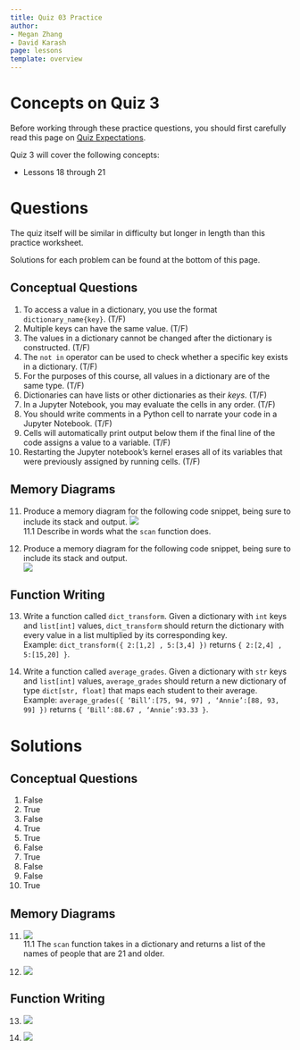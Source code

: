 ```yaml
---
title: Quiz 03 Practice
author:
- Megan Zhang
- David Karash
page: lessons
template: overview
---
```


# Concepts on Quiz 3

Before working through these practice questions, you should first carefully read this page on [Quiz Expectations](/resources/quiz-expectations.html).

Quiz 3 will cover the following concepts:

* Lessons 18 through 21

# Questions

The quiz itself will be similar in difficulty but longer in length than this practice worksheet.

Solutions for each problem can be found at the bottom of this page.

## Conceptual Questions

1. To access a value in a dictionary, you use the format `dictionary_name{key}`. (T/F)
2. Multiple keys can have the same value. (T/F)
3. The values in a dictionary cannot be changed after the dictionary is constructed. (T/F)
4. The `not in` operator can be used to check whether a specific key exists in a dictionary. (T/F)
5. For the purposes of this course, all values in a dictionary are of the same type. (T/F)
6. Dictionaries can have lists or other dictionaries as their _keys_. (T/F)
7. In a Jupyter Notebook, you may evaluate the cells in any order. (T/F)
8. You should write comments in a Python cell to narrate your code in a Jupyter Notebook. (T/F)
9. Cells will automatically print output below them if the final line of the code assigns a value to a variable. (T/F)
10. Restarting the Jupyter notebook’s kernel erases all of its variables that were previously assigned by running cells. (T/F)

## Memory Diagrams

11. Produce a memory diagram for the following code snippet, being sure to include its stack and output.
![](/static/practice_worksheets/fa21/qz03-question11.png)  
11.1 Describe in words what the `scan` function does.

12. Produce a memory diagram for the following code snippet, being sure to include its stack and output.  
![](/static/practice_worksheets/fa21/qz03-question12.png)

## Function Writing

13. Write a function called `dict_transform`. Given a dictionary with `int` keys and `list[int]` values, `dict_transform` should return the dictionary with every value in a list multiplied by its corresponding key.  
Example: `dict_transform({ 2:[1,2] , 5:[3,4] })` returns `{ 2:[2,4] , 5:[15,20] }`.

14. Write a function called `average_grades`. Given a dictionary with `str` keys and `list[int]` values, `average_grades` should return a new dictionary of type `dict[str, float]` that maps each student to their average.  
Example: `average_grades({ ‘Bill’:[75, 94, 97] , ‘Annie’:[88, 93, 99] })` returns `{ ‘Bill’:88.67 , ‘Annie’:93.33 }`.


# Solutions

## Conceptual Questions

1. False
2. True
3. False
4. True
5. True
6. False
7. True
8. False
9. False
10. True

## Memory Diagrams

11. ![](/static/practice_worksheets/fa21/qz03-solution11.png)  
11.1 The `scan` function takes in a dictionary and returns a list of the names of people that are 21 and older.

12. ![](/static/practice_worksheets/fa21/qz03-solution12.png)

## Function Writing

13. ![](/static/practice_worksheets/fa21/qz03-solution13.png)

14. ![](/static/practice_worksheets/fa21/qz03-solution14.png)